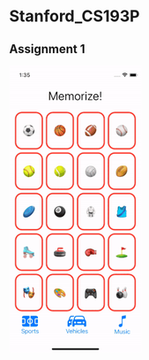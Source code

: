 # Stanford_CS193P
## Assignment 1
![](https://github.com/Sharungarg/Stanford_CS193P/blob/main/Memorize/Resources/asgmnt1.gif)
